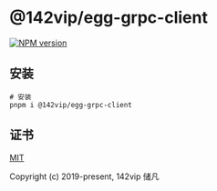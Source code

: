 # @142vip/egg-grpc-client

[![NPM version](https://img.shields.io/npm/v/@142vip/egg-grpc-client?labelColor=0b3d52&color=1da469&label=version)](https://www.npmjs.com/package/@142vip/egg-grpc-client)

## 安装

```shell
# 安装
pnpm i @142vip/egg-grpc-client
```

## 证书

[MIT](https://opensource.org/license/MIT)

Copyright (c) 2019-present, 142vip 储凡
